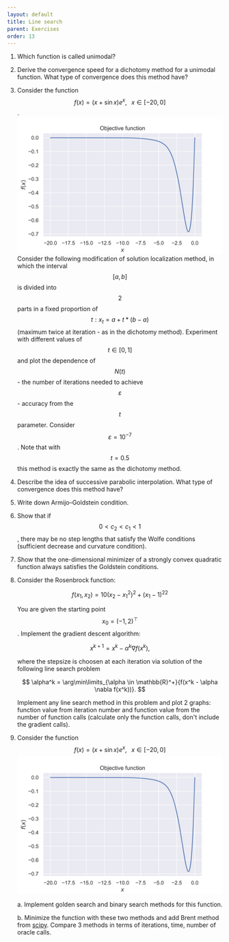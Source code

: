 ```yaml
---
layout: default
title: Line search
parent: Exercises
order: 13
---
```


1. Which function is called unimodal?
1. Derive the convergence speed for a dichotomy method for a unimodal function. What type of convergence does this method have?
1. Consider the function $$f(x) = (x + \sin x) e^x, \;\;\; x \in [-20, 0]$$. 
    ![](./Unimodal.svg)
    Consider the following modification of solution localization method, in which the interval $$[a,b]$$ is divided into $$2$$ parts in a fixed proportion of $$t: x_t = a + t*(b-a)$$ (maximum twice at iteration - as in the dichotomy method). Experiment with different values of $$t \in [0,1]$$ and plot the dependence of $$N (t)$$ - the number of iterations needed to achieve $$\varepsilon$$ - accuracy from the $$t$$ parameter. Consider $$\varepsilon = 10^{-7}$$. Note that with $$t = 0.5$$ this method is exactly the same as the dichotomy method.
1. Describe the idea of successive parabolic interpolation. What type of convergence does this method have?
1. Write down Armijo–Goldstein condition. 
1. Show that if $$0 < c_2 < c_1 < 1$$, there may be no step lengths that satisfy the Wolfe conditions (sufficient decrease and curvature condition).
1. Show that the one-dimensional minimizer of a strongly convex quadratic function
always satisfies the Goldstein conditions.
1. Consider the Rosenbrock function: 
    
    $$
    f(x_1, x_2) =  10(x_2 − x_1^2)^2 + (x_1 − 1)^22
    $$
    
    You are given the starting point $$x_0 = (-1, 2)^\top$$. Implement the gradient descent algorithm:
    
    $$
    x^{k+1} = x^k - \alpha^k \nabla f(x^k),
    $$
    
    where the stepsize is choosen at each iteration via solution of the following line search problem
    
    $$
    \alpha^k = \arg\min\limits_{\alpha \in \mathbb{R}^+}{f(x^k - \alpha \nabla f(x^k))}.
    $$
    
    Implement any line search method in this problem and plot 2 graphs: function value from iteration number and function value from the number of function calls (calculate only the function calls, don't include the gradient calls).
1. Consider the function $$f(x) = (x + \sin x) e^x, \;\;\; x \in [-20, 0]$$ 
    ![](https://raw.githubusercontent.com/MerkulovDaniil/optim/master/docs/exercises/Unimodal.svg)

    a. Implement golden search and binary search methods for this function.

    b. Minimize the function with these two methods and add Brent method from [scipy](https://docs.scipy.org/doc/scipy/reference/generated/scipy.optimize.brent.html). Compare 3 methods in terms of iterations, time, number of oracle calls.
